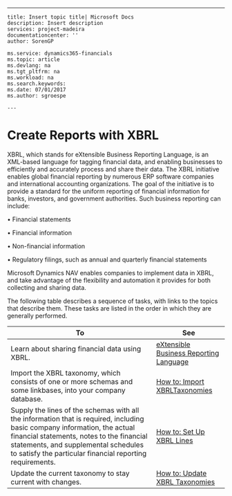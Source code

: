 ---
    title: Insert topic title| Microsoft Docs
    description: Insert description
    services: project-madeira
    documentationcenter: ''
    author: SorenGP

    ms.service: dynamics365-financials
    ms.topic: article
    ms.devlang: na
    ms.tgt_pltfrm: na
    ms.workload: na
    ms.search.keywords:
    ms.date: 07/01/2017
    ms.author: sgroespe

    ---
# Create Reports with XBRL
XBRL, which stands for eXtensible Business Reporting Language, is an XML-based language for tagging financial data, and enabling businesses to efficiently and accurately process and share their data. The XBRL initiative enables global financial reporting by numerous ERP software companies and international accounting organizations. The goal of the initiative is to provide a standard for the uniform reporting of financial information for banks, investors, and government authorities. Such business reporting can include:  
  
 • Financial statements  
  
 • Financial information  
  
 • Non-financial information  
  
 • Regulatory filings, such as annual and quarterly financial statements  
  
 Microsoft Dynamics NAV enables companies to implement data in XBRL, and take advantage of the flexibility and automation it provides for both collecting and sharing data.  
  
 The following table describes a sequence of tasks, with links to the topics that describe them. These tasks are listed in the order in which they are generally performed.  
  
|**To**|**See**|  
|------------|-------------|  
|Learn about sharing financial data using XBRL.|[eXtensible Business Reporting Language](../extensible-business-reporting-language.md)|  
|Import the XBRL taxonomy, which consists of one or more schemas and some linkbases, into your company database.|[How to: Import XBRLTaxonomies](../how-to-import-xbrltaxonomies.md)|  
|Supply the lines of the schemas with all the information that is required, including basic company information, the actual financial statements, notes to the financial statements, and supplemental schedules to satisfy the particular financial reporting requirements.|[How to: Set Up XBRL Lines](../how-to-set-up-xbrl-lines.md)|  
|Update the current taxonomy to stay current with changes.|[How to: Update XBRL Taxonomies](../how-to-update-xbrl-taxonomies.md)|